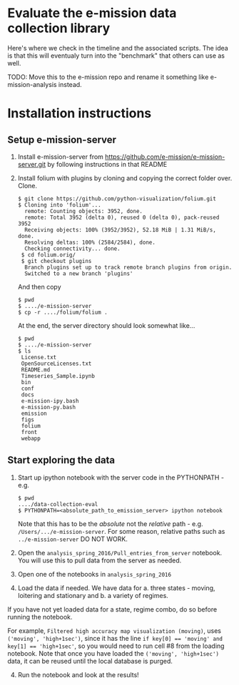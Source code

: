 # Evaluate the e-mission data collection library

Here's where we check in the timeline and the associated scripts. The idea is that this will eventualy turn into the "benchmark" that others can use as well.

TODO: Move this to the e-mission repo and rename it something like e-mission-analysis instead.

# Installation instructions

## Setup e-mission-server

1. Install e-mission-server from
    https://github.com/e-mission/e-mission-server.git
   by following instructions in that README

2. Install folium with plugins by cloning and copying the correct folder over.
   Clone.
   ```
   $ git clone https://github.com/python-visualization/folium.git
   $ Cloning into 'folium'...
     remote: Counting objects: 3952, done.
     remote: Total 3952 (delta 0), reused 0 (delta 0), pack-reused 3952
     Receiving objects: 100% (3952/3952), 52.18 MiB | 1.31 MiB/s, done.
     Resolving deltas: 100% (2584/2584), done.
     Checking connectivity... done.
    $ cd folium.orig/
    $ git checkout plugins
     Branch plugins set up to track remote branch plugins from origin.
     Switched to a new branch 'plugins'
   ```
   And then copy
   
   ```
   $ pwd
   $ ..../e-mission-server
   $ cp -r ..../folium/folium .
   ```
   
   At the end, the server directory should look somewhat like...
   
   ```
   $ pwd
   $ ..../e-mission-server
   $ ls
    License.txt
    OpenSourceLicenses.txt
    README.md
    Timeseries_Sample.ipynb
    bin
    conf
    docs
    e-mission-ipy.bash
    e-mission-py.bash
    emission
    figs
    folium
    front
    webapp
   ```
   
## Start exploring the data

1. Start up ipython notebook with the server code in the PYTHONPATH - e.g.

   ```
   $ pwd
   ..../data-collection-eval
   $ PYTHONPATH=<absolute_path_to_emission_server> ipython notebook
   ```
   
   Note that this has to be the _absolute_ not the _relative_ path - e.g. `/Users/.../e-mission-server`. For some reason, relative paths such as `../e-mission-server` DO NOT WORK. 

2. Open the `analysis_spring_2016/Pull_entries_from_server` notebook. You will use this to pull data from the server as needed.
   
2. Open one of the notebooks in `analysis_spring_2016`

3. Load the data if needed. We have data for
  a. three states - moving, loitering and stationary and
  b. a variety of regimes.
  
  If you have not yet loaded data for a state, regime combo, do so before running the notebook.
  
  For example, `Filtered high accuracy map visualization (moving)`, uses `('moving', 'high+1sec')`, since it has the line `if key[0] == 'moving' and key[1] == 'high+1sec'`, so you would need to run cell #8 from the loading notebook.
  Note that once you have loaded the `('moving', 'high+1sec')` data, it can be reused until the local database is purged.
  
4. Run the notebook and look at the results!
